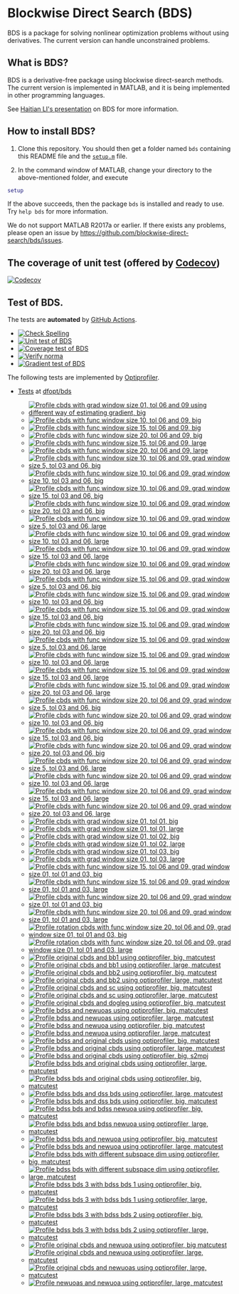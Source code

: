 # Blockwise Direct Search (BDS)

BDS is a package for solving nonlinear optimization problems without using derivatives. The current version can handle unconstrained problems. 

## What is BDS?

BDS is a derivative-free package using blockwise direct-search methods. The current version is implemented in MATLAB, and it is being implemented in other programming languages.

See [Haitian LI's presentation](https://lht97.github.io/documents/DFOS2024.pdf) on BDS for more information.

## How to install BDS?

1. Clone this repository. You should then get a folder named `bds` containing this README file and the
[`setup.m`](https://github.com/blockwise-direct-search/bds/blob/main/setup.m) file.

2. In the command window of MATLAB, change your directory to the above-mentioned folder, and execute

```matlab
setup
```

If the above succeeds, then the package `bds` is installed and ready to use. Try `help bds` for more information.

We do not support MATLAB R2017a or earlier. If there exists any problems, please open an issue by
https://github.com/blockwise-direct-search/bds/issues.

## The coverage of unit test (offered by [Codecov](https://about.codecov.io/))

[![Codecov](https://img.shields.io/codecov/c/github/blockwise-direct-search/bds?style=for-the-badge&logo=codecov)](https://app.codecov.io/github/blockwise-direct-search/bds)

## Test of BDS.
The tests are **automated** by [GitHub Actions](https://docs.github.com/en/actions).
- [![Check Spelling](https://github.com/blockwise-direct-search/bds/actions/workflows/spelling.yml/badge.svg)](https://github.com/blockwise-direct-search/bds/actions/workflows/spelling.yml)
- [![Unit test of BDS](https://github.com/blockwise-direct-search/bds/actions/workflows/unit_test.yml/badge.svg)](https://github.com/blockwise-direct-search/bds/actions/workflows/unit_test.yml)
- [![Coverage test of BDS](https://github.com/blockwise-direct-search/bds/actions/workflows/unit_test_coverage.yml/badge.svg)](https://github.com/blockwise-direct-search/bds/actions/workflows/unit_test_coverage.yml)
- [![Verify norma](https://github.com/zeroth-order-optimization/bds/actions/workflows/verify_norma.yml/badge.svg)](https://github.com/zeroth-order-optimization/bds/actions/workflows/verify_norma.yml)
- [![Gradient test of BDS](https://github.com/zeroth-order-optimization/bds/actions/workflows/gradient_test.yml/badge.svg)](https://github.com/zeroth-order-optimization/bds/actions/workflows/gradient_test.yml)

The following tests are implemented by [Optiprofiler](https://github.com/optiprofiler/optiprofiler).

- [Tests](https://github.com/dfopt/bds/actions) at [dfopt/bds](https://github.com/dfopt/bds)

    - [![Profile cbds with grad window size 01, tol 06 and 09 using different way of estimating gradient, big](https://github.com/dfopt/bds/actions/workflows/profile_bds_gws_1_gtol_3x_6x_bds_development_gws_1_gtol_3x_6x_big_matcutest.yml/badge.svg)](https://github.com/dfopt/bds/actions/workflows/profile_bds_gws_1_gtol_3x_6x_bds_development_gws_1_gtol_3x_6x_big_matcutest.yml)
    - [![Profile cbds with func window size 10, tol 06 and 09, big](https://github.com/dfopt/bds/actions/workflows/profile_cbds_func_10_tol_06_09_big.yml/badge.svg)](https://github.com/dfopt/bds/actions/workflows/profile_cbds_func_10_tol_06_09_big.yml)
    - [![Profile cbds with func window size 15, tol 06 and 09, big](https://github.com/dfopt/bds/actions/workflows/profile_cbds_func_15_tol_06_09_big.yml/badge.svg)](https://github.com/dfopt/bds/actions/workflows/profile_cbds_func_15_tol_06_09_big.yml)
    - [![Profile cbds with func window size 20, tol 06 and 09, big](https://github.com/dfopt/bds/actions/workflows/profile_cbds_func_20_tol_06_09_big.yml/badge.svg)](https://github.com/dfopt/bds/actions/workflows/profile_cbds_func_20_tol_06_09_big.yml)
    - [![Profile cbds with func window size 15, tol 06 and 09, large](https://github.com/dfopt/bds/actions/workflows/profile_cbds_func_15_tol_06_09_large.yml/badge.svg)](https://github.com/dfopt/bds/actions/workflows/profile_cbds_func_15_tol_06_09_large.yml)
    - [![Profile cbds with func window size 20, tol 06 and 09, large](https://github.com/dfopt/bds/actions/workflows/profile_cbds_func_20_tol_06_09_large.yml/badge.svg)](https://github.com/dfopt/bds/actions/workflows/profile_cbds_func_20_tol_06_09_large.yml)
    - [![Profile cbds with func window size 10, tol 06 and 09, grad window size 5, tol 03 and 06, big](https://github.com/dfopt/bds/actions/workflows/profile_cbds_func_10_tol_06_09_grad_05_tol_03_06_big.yml/badge.svg)](https://github.com/dfopt/bds/actions/workflows/profile_cbds_func_10_tol_06_09_grad_05_tol_03_06_big.yml)
    - [![Profile cbds with func window size 10, tol 06 and 09, grad window size 10, tol 03 and 06, big](https://github.com/dfopt/bds/actions/workflows/profile_cbds_func_10_tol_06_09_grad_10_tol_03_06_big.yml/badge.svg)](https://github.com/dfopt/bds/actions/workflows/profile_cbds_func_10_tol_06_09_grad_10_tol_03_06_big.yml)
    - [![Profile cbds with func window size 10, tol 06 and 09, grad window size 15, tol 03 and 06, big](https://github.com/dfopt/bds/actions/workflows/profile_cbds_func_10_tol_06_09_grad_15_tol_03_06_big.yml/badge.svg)](https://github.com/dfopt/bds/actions/workflows/profile_cbds_func_10_tol_06_09_grad_15_tol_03_06_big.yml)
    - [![Profile cbds with func window size 10, tol 06 and 09, grad window size 20, tol 03 and 06, big](https://github.com/dfopt/bds/actions/workflows/profile_cbds_func_10_tol_06_09_grad_20_tol_03_06_big.yml/badge.svg)](https://github.com/dfopt/bds/actions/workflows/profile_cbds_func_10_tol_06_09_grad_20_tol_03_06_big.yml)
    - [![Profile cbds with func window size 10, tol 06 and 09, grad window size 5, tol 03 and 06, large](https://github.com/dfopt/bds/actions/workflows/profile_cbds_func_10_tol_06_09_grad_05_tol_03_06_large.yml/badge.svg)](https://github.com/dfopt/bds/actions/workflows/profile_cbds_func_10_tol_06_09_grad_05_tol_03_06_large.yml)
    - [![Profile cbds with func window size 10, tol 06 and 09, grad window size 10, tol 03 and 06, large](https://github.com/dfopt/bds/actions/workflows/profile_cbds_func_10_tol_06_09_grad_10_tol_03_06_large.yml/badge.svg)](https://github.com/dfopt/bds/actions/workflows/profile_cbds_func_10_tol_06_09_grad_10_tol_03_06_large.yml)
    - [![Profile cbds with func window size 10, tol 06 and 09, grad window size 15, tol 03 and 06, large](https://github.com/dfopt/bds/actions/workflows/profile_cbds_func_10_tol_06_09_grad_15_tol_03_06_large.yml/badge.svg)](https://github.com/dfopt/bds/actions/workflows/profile_cbds_func_10_tol_06_09_grad_15_tol_03_06_large.yml)
    - [![Profile cbds with func window size 10, tol 06 and 09, grad window size 20, tol 03 and 06, large](https://github.com/dfopt/bds/actions/workflows/profile_cbds_func_10_tol_06_09_grad_20_tol_03_06_large.yml/badge.svg)](https://github.com/dfopt/bds/actions/workflows/profile_cbds_func_10_tol_06_09_grad_20_tol_03_06_large.yml)
    - [![Profile cbds with func window size 15, tol 06 and 09, grad window size 5, tol 03 and 06, big](https://github.com/dfopt/bds/actions/workflows/profile_cbds_func_15_tol_06_09_grad_05_tol_03_06_big.yml/badge.svg)](https://github.com/dfopt/bds/actions/workflows/profile_cbds_func_15_tol_06_09_grad_05_tol_03_06_big.yml)
    - [![Profile cbds with func window size 15, tol 06 and 09, grad window size 10, tol 03 and 06, big](https://github.com/dfopt/bds/actions/workflows/profile_cbds_func_15_tol_06_09_grad_10_tol_03_06_big.yml/badge.svg)](https://github.com/dfopt/bds/actions/workflows/profile_cbds_func_15_tol_06_09_grad_10_tol_03_06_big.yml)
    - [![Profile cbds with func window size 15, tol 06 and 09, grad window size 15, tol 03 and 06, big](https://github.com/dfopt/bds/actions/workflows/profile_cbds_func_15_tol_06_09_grad_15_tol_03_06_big.yml/badge.svg)](https://github.com/dfopt/bds/actions/workflows/profile_cbds_func_15_tol_06_09_grad_15_tol_03_06_big.yml)
    - [![Profile cbds with func window size 15, tol 06 and 09, grad window size 20, tol 03 and 06, big](https://github.com/dfopt/bds/actions/workflows/profile_cbds_func_15_tol_06_09_grad_20_tol_03_06_big.yml/badge.svg)](https://github.com/dfopt/bds/actions/workflows/profile_cbds_func_15_tol_06_09_grad_20_tol_03_06_big.yml)
    - [![Profile cbds with func window size 15, tol 06 and 09, grad window size 5, tol 03 and 06, large](https://github.com/dfopt/bds/actions/workflows/profile_cbds_func_15_tol_06_09_grad_05_tol_03_06_large.yml/badge.svg)](https://github.com/dfopt/bds/actions/workflows/profile_cbds_func_15_tol_06_09_grad_05_tol_03_06_large.yml)
    - [![Profile cbds with func window size 15, tol 06 and 09, grad window size 10, tol 03 and 06, large](https://github.com/dfopt/bds/actions/workflows/profile_cbds_func_15_tol_06_09_grad_10_tol_03_06_large.yml/badge.svg)](https://github.com/dfopt/bds/actions/workflows/profile_cbds_func_15_tol_06_09_grad_10_tol_03_06_large.yml)
    - [![Profile cbds with func window size 15, tol 06 and 09, grad window size 15, tol 03 and 06, large](https://github.com/dfopt/bds/actions/workflows/profile_cbds_func_15_tol_06_09_grad_15_tol_03_06_large.yml/badge.svg)](https://github.com/dfopt/bds/actions/workflows/profile_cbds_func_15_tol_06_09_grad_15_tol_03_06_large.yml)
    - [![Profile cbds with func window size 15, tol 06 and 09, grad window size 20, tol 03 and 06, large](https://github.com/dfopt/bds/actions/workflows/profile_cbds_func_15_tol_06_09_grad_20_tol_03_06_large.yml/badge.svg)](https://github.com/dfopt/bds/actions/workflows/profile_cbds_func_15_tol_06_09_grad_20_tol_03_06_large.yml)
    - [![Profile cbds with func window size 20, tol 06 and 09, grad window size 5, tol 03 and 06, big](https://github.com/dfopt/bds/actions/workflows/profile_cbds_func_20_tol_06_09_grad_05_tol_03_06_big.yml/badge.svg)](https://github.com/dfopt/bds/actions/workflows/profile_cbds_func_20_tol_06_09_grad_05_tol_03_06_big.yml)
    - [![Profile cbds with func window size 20, tol 06 and 09, grad window size 10, tol 03 and 06, big](https://github.com/dfopt/bds/actions/workflows/profile_cbds_func_20_tol_06_09_grad_10_tol_03_06_big.yml/badge.svg)](https://github.com/dfopt/bds/actions/workflows/profile_cbds_func_20_tol_06_09_grad_10_tol_03_06_big.yml)
    - [![Profile cbds with func window size 20, tol 06 and 09, grad window size 15, tol 03 and 06, big](https://github.com/dfopt/bds/actions/workflows/profile_cbds_func_20_tol_06_09_grad_15_tol_03_06_big.yml/badge.svg)](https://github.com/dfopt/bds/actions/workflows/profile_cbds_func_20_tol_06_09_grad_15_tol_03_06_big.yml)
    - [![Profile cbds with func window size 20, tol 06 and 09, grad window size 20, tol 03 and 06, big](https://github.com/dfopt/bds/actions/workflows/profile_cbds_func_20_tol_06_09_grad_20_tol_03_06_big.yml/badge.svg)](https://github.com/dfopt/bds/actions/workflows/profile_cbds_func_20_tol_06_09_grad_20_tol_03_06_big.yml)
    - [![Profile cbds with func window size 20, tol 06 and 09, grad window size 5, tol 03 and 06, large](https://github.com/dfopt/bds/actions/workflows/profile_cbds_func_20_tol_06_09_grad_05_tol_03_06_large.yml/badge.svg)](https://github.com/dfopt/bds/actions/workflows/profile_cbds_func_20_tol_06_09_grad_05_tol_03_06_large.yml)
    - [![Profile cbds with func window size 20, tol 06 and 09, grad window size 10, tol 03 and 06, large](https://github.com/dfopt/bds/actions/workflows/profile_cbds_func_20_tol_06_09_grad_10_tol_03_06_large.yml/badge.svg)](https://github.com/dfopt/bds/actions/workflows/profile_cbds_func_20_tol_06_09_grad_10_tol_03_06_large.yml)
    - [![Profile cbds with func window size 20, tol 06 and 09, grad window size 15, tol 03 and 06, large](https://github.com/dfopt/bds/actions/workflows/profile_cbds_func_20_tol_06_09_grad_15_tol_03_06_large.yml/badge.svg)](https://github.com/dfopt/bds/actions/workflows/profile_cbds_func_20_tol_06_09_grad_15_tol_03_06_large.yml)
    - [![Profile cbds with func window size 20, tol 06 and 09, grad window size 20, tol 03 and 06, large](https://github.com/dfopt/bds/actions/workflows/profile_cbds_func_20_tol_06_09_grad_20_tol_03_06_large.yml/badge.svg)](https://github.com/dfopt/bds/actions/workflows/profile_cbds_func_20_tol_06_09_grad_20_tol_03_06_large.yml)
    - [![Profile cbds with grad window size 01, tol 01, big](https://github.com/dfopt/bds/actions/workflows/profile_cbds_grad_01_tol_01_big.yml/badge.svg)](https://github.com/dfopt/bds/actions/workflows/profile_cbds_grad_01_tol_01_big.yml)
    - [![Profile cbds with grad window size 01, tol 01, large](https://github.com/dfopt/bds/actions/workflows/profile_cbds_grad_01_tol_01_large.yml/badge.svg)](https://github.com/dfopt/bds/actions/workflows/profile_cbds_grad_01_tol_01_large.yml)
    - [![Profile cbds with grad window size 01, tol 02, big](https://github.com/dfopt/bds/actions/workflows/profile_cbds_grad_01_tol_02_big.yml/badge.svg)](https://github.com/dfopt/bds/actions/workflows/profile_cbds_grad_01_tol_02_big.yml)
    - [![Profile cbds with grad window size 01, tol 02, large](https://github.com/dfopt/bds/actions/workflows/profile_cbds_grad_01_tol_02_large.yml/badge.svg)](https://github.com/dfopt/bds/actions/workflows/profile_cbds_grad_01_tol_02_large.yml)
    - [![Profile cbds with grad window size 01, tol 03, big](https://github.com/dfopt/bds/actions/workflows/profile_cbds_grad_01_tol_03_big.yml/badge.svg)](https://github.com/dfopt/bds/actions/workflows/profile_cbds_grad_01_tol_03_big.yml)
    - [![Profile cbds with grad window size 01, tol 03, large](https://github.com/dfopt/bds/actions/workflows/profile_cbds_grad_01_tol_03_large.yml/badge.svg)](https://github.com/dfopt/bds/actions/workflows/profile_cbds_grad_01_tol_03_large.yml)
    - [![Profile cbds with func window size 15, tol 06 and 09, grad window size 01, tol 01 and 03, big](https://github.com/dfopt/bds/actions/workflows/profile_cbds_func_15_tol_06_09_grad_01_tol_01_03_big.yml/badge.svg)](https://github.com/dfopt/bds/actions/workflows/profile_cbds_func_15_tol_06_09_grad_01_tol_01_03_big.yml)
    - [![Profile cbds with func window size 15, tol 06 and 09, grad window size 01, tol 01 and 03, large](https://github.com/dfopt/bds/actions/workflows/profile_cbds_func_15_tol_06_09_grad_01_tol_01_03_large.yml/badge.svg)](https://github.com/dfopt/bds/actions/workflows/profile_cbds_func_15_tol_06_09_grad_01_tol_01_03_large.yml)
    - [![Profile cbds with func window size 20, tol 06 and 09, grad window size 01, tol 01 and 03, big](https://github.com/dfopt/bds/actions/workflows/profile_cbds_func_20_tol_06_09_grad_01_tol_01_03_big.yml/badge.svg)](https://github.com/dfopt/bds/actions/workflows/profile_cbds_func_20_tol_06_09_grad_01_tol_01_03_big.yml)
    - [![Profile cbds with func window size 20, tol 06 and 09, grad window size 01, tol 01 and 03, large](https://github.com/dfopt/bds/actions/workflows/profile_cbds_func_20_tol_06_09_grad_01_tol_01_03_large.yml/badge.svg)](https://github.com/dfopt/bds/actions/workflows/profile_cbds_func_20_tol_06_09_grad_01_tol_01_03_large.yml)
    - [![Profile rotation cbds with func window size 20, tol 06 and 09, grad window size 01, tol 01 and 03, big](https://github.com/dfopt/bds/actions/workflows/profile_cbds_rotation_func_20_tol_06_09_grad_01_tol_01_03_big.yml/badge.svg)](https://github.com/dfopt/bds/actions/workflows/profile_cbds_rotation_func_20_tol_06_09_grad_01_tol_01_03_big.yml)
    - [![Profile rotation cbds with func window size 20, tol 06 and 09, grad window size 01, tol 01 and 03, large](https://github.com/dfopt/bds/actions/workflows/profile_cbds_rotation_func_20_tol_06_09_grad_01_tol_01_03_large.yml/badge.svg)](https://github.com/dfopt/bds/actions/workflows/profile_cbds_rotation_func_20_tol_06_09_grad_01_tol_01_03_large.yml)
    - [![Profile original cbds and bb1 using optiprofiler, big, matcutest](https://github.com/bladesopt/bds/actions/workflows/profile_orig_cbds_bb1_big_matcutest.yml/badge.svg)](https://github.com/bladesopt/bds/actions/workflows/profile_orig_cbds_bb1_big_matcutest.yml)
    - [![Profile original cbds and bb1 using optiprofiler, large, matcutest](https://github.com/bladesopt/bds/actions/workflows/profile_orig_cbds_bb1_large_matcutest.yml/badge.svg)](https://github.com/bladesopt/bds/actions/workflows/profile_orig_cbds_bb1_large_matcutest.yml)
    - [![Profile original cbds and bb2 using optiprofiler, big, matcutest](https://github.com/bladesopt/bds/actions/workflows/profile_orig_cbds_bb2_big_matcutest.yml/badge.svg)](https://github.com/bladesopt/bds/actions/workflows/profile_orig_cbds_bb2_big_matcutest.yml)
    - [![Profile original cbds and bb2 using optiprofiler, large, matcutest](https://github.com/bladesopt/bds/actions/workflows/profile_orig_cbds_bb2_large_matcutest.yml/badge.svg)](https://github.com/bladesopt/bds/actions/workflows/profile_orig_cbds_bb2_large_matcutest.yml)
    - [![Profile original cbds and sc using optiprofiler, big, matcutest](https://github.com/bladesopt/bds/actions/workflows/profile_orig_cbds_sc_big_matcutest.yml/badge.svg)](https://github.com/bladesopt/bds/actions/workflows/profile_orig_cbds_sc_big_matcutest.yml)
    - [![Profile original cbds and sc using optiprofiler, large, matcutest](https://github.com/bladesopt/bds/actions/workflows/profile_orig_cbds_sc_large_matcutest.yml/badge.svg)](https://github.com/bladesopt/bds/actions/workflows/profile_orig_cbds_sc_large_matcutest.yml)
    - [![Profile original cbds and dogleg using optiprofiler, big, matcutest](https://github.com/bladesopt/bds/actions/workflows/profile_orig_cbds_dogleg_big_matcutest.yml/badge.svg)](https://github.com/bladesopt/bds/actions/workflows/profile_orig_cbds_dogleg_big_matcutest.yml)
    - [![Profile bdss and newuoas using optiprofiler, big, matcutest](https://github.com/bladesopt/bds/actions/workflows/profile_bdss_newuoas_big_matcutest.yml/badge.svg)](https://github.com/bladesopt/bds/actions/workflows/profile_bdss_newuoas_big_matcutest.yml)
    - [![Profile bdss and newuoas using optiprofiler, large, matcutest](https://github.com/bladesopt/bds/actions/workflows/profile_bdss_newuoas_large_matcutest.yml/badge.svg)](https://github.com/bladesopt/bds/actions/workflows/profile_bdss_newuoas_large_matcutest.yml)
    - [![Profile bdss and newuoa using optiprofiler, big, matcutest](https://github.com/bladesopt/bds/actions/workflows/profile_bdss_newuoa_big_matcutest.yml/badge.svg)](https://github.com/bladesopt/bds/actions/workflows/profile_bdss_newuoa_big_matcutest.yml)
    - [![Profile bdss and newuoa using optiprofiler, large, matcutest](https://github.com/bladesopt/bds/actions/workflows/profile_bdss_newuoa_large_matcutest.yml/badge.svg)](https://github.com/bladesopt/bds/actions/workflows/profile_bdss_newuoa_large_matcutest.yml)
    - [![Profile bdss and original cbds using optiprofiler, big, matcutest](https://github.com/bladesopt/bds/actions/workflows/profile_bdss_orig_cbds_big_matcutest.yml/badge.svg)](https://github.com/bladesopt/bds/actions/workflows/profile_bdss_orig_cbds_big_matcutest.yml)
    - [![Profile bdss and original cbds using optiprofiler, large, matcutest](https://github.com/bladesopt/bds/actions/workflows/profile_bdss_orig_cbds_large_matcutest.yml/badge.svg)](https://github.com/bladesopt/bds/actions/workflows/profile_bdss_orig_cbds_large_matcutest.yml)
    - [![Profile bdss and original cbds using optiprofiler, big, s2mpj](https://github.com/bladesopt/bds/actions/workflows/profile_bdss_orig_cbds_big_s2mpj.yml/badge.svg)](https://github.com/bladesopt/bds/actions/workflows/profile_bdss_orig_cbds_big_s2mpj.yml)
    - [![Profile bdss bds and original cbds using optiprofiler, large, matcutest](https://github.com/bladesopt/bds/actions/workflows/profile_bdss_bds_orig_cbds_large_matcutest.yml/badge.svg)](https://github.com/bladesopt/bds/actions/workflows/profile_bdss_bds_orig_cbds_large_matcutest.yml)
    - [![Profile bdss bds and original cbds using optiprofiler, big, matcutest](https://github.com/bladesopt/bds/actions/workflows/profile_bdss_bds_orig_cbds_big_matcutest.yml/badge.svg)](https://github.com/bladesopt/bds/actions/workflows/profile_bdss_bds_orig_cbds_big_matcutest.yml)
    - [![Profile bdss bds and dss bds using optiprofiler, large, matcutest](https://github.com/bladesopt/bds/actions/workflows/profile_bdss_bds_dss_bds_large_matcutest.yml/badge.svg)](https://github.com/bladesopt/bds/actions/workflows/profile_bdss_bds_dss_bds_large_matcutest.yml)
    - [![Profile bdss bds and dss bds using optiprofiler, big, matcutest](https://github.com/bladesopt/bds/actions/workflows/profile_bdss_bds_dss_bds_big_matcutest.yml/badge.svg)](https://github.com/bladesopt/bds/actions/workflows/profile_bdss_bds_dss_bds_big_matcutest.yml)
    - [![Profile bdss bds and bdss newuoa using optiprofiler, big, matcutest](https://github.com/bladesopt/bds/actions/workflows/profile_bdss_bds_bdss_newuoa_big_matcutest.yml/badge.svg)](https://github.com/bladesopt/bds/actions/workflows/profile_bdss_bds_bdss_newuoa_big_matcutest.yml)
    - [![Profile bdss bds and bdss newuoa using optiprofiler, large, matcutest](https://github.com/bladesopt/bds/actions/workflows/profile_bdss_bds_bdss_newuoa_large_matcutest.yml/badge.svg)](https://github.com/bladesopt/bds/actions/workflows/profile_bdss_bds_bdss_newuoa_large_matcutest.yml)
    - [![Profile bdss bds and newuoa using optiprofiler, big, matcutest](https://github.com/bladesopt/bds/actions/workflows/profile_bdss_bds_newuoa_big_matcutest.yml/badge.svg)](https://github.com/bladesopt/bds/actions/workflows/profile_bdss_bds_newuoa_big_matcutest.yml)
    - [![Profile bdss bds and newuoa using optiprofiler, large, matcutest](https://github.com/bladesopt/bds/actions/workflows/profile_bdss_bds_newuoa_large_matcutest.yml/badge.svg)](https://github.com/bladesopt/bds/actions/workflows/profile_bdss_bds_newuoa_large_matcutest.yml)
    - [![Profile bdss bds with different subspace dim using optiprofiler, big, matcutest](https://github.com/bladesopt/bds/actions/workflows/profile_bdss_subspace_dim_big_matcutest.yml/badge.svg)](https://github.com/bladesopt/bds/actions/workflows/profile_bdss_subspace_dim_big_matcutest.yml)
    - [![Profile bdss bds with different subspace dim using optiprofiler, large, matcutest](https://github.com/bladesopt/bds/actions/workflows/profile_bdss_subspace_dim_large_matcutest.yml/badge.svg)](https://github.com/bladesopt/bds/actions/workflows/profile_bdss_subspace_dim_large_matcutest.yml)
    - [![Profile bdss bds 3 with bdss bds 1 using optiprofiler, big, matcutest](https://github.com/bladesopt/bds/actions/workflows/profile_bdss_bds_3_bdss_bds_1_big_matcutest.yml/badge.svg)](https://github.com/bladesopt/bds/actions/workflows/profile_bdss_bds_3_bdss_bds_1_big_matcutest.yml)
    - [![Profile bdss bds 3 with bdss bds 1 using optiprofiler, large, matcutest](https://github.com/bladesopt/bds/actions/workflows/profile_bdss_bds_3_bdss_bds_1_large_matcutest.yml/badge.svg)](https://github.com/bladesopt/bds/actions/workflows/profile_bdss_bds_3_bdss_bds_1_large_matcutest.yml)
    - [![Profile bdss bds 3 with bdss bds 2 using optiprofiler, big, matcutest](https://github.com/bladesopt/bds/actions/workflows/profile_bdss_bds_3_bdss_bds_2_big_matcutest.yml/badge.svg)](https://github.com/bladesopt/bds/actions/workflows/profile_bdss_bds_3_bdss_bds_2_big_matcutest.yml)
    - [![Profile bdss bds 3 with bdss bds 2 using optiprofiler, large, matcutest](https://github.com/bladesopt/bds/actions/workflows/profile_bdss_bds_3_bdss_bds_2_large_matcutest.yml/badge.svg)](https://github.com/bladesopt/bds/actions/workflows/profile_bdss_bds_3_bdss_bds_2_large_matcutest.yml)
    - [![Profile original cbds and newuoa using optiprofiler, big matcutest](https://github.com/bladesopt/bds/actions/workflows/profile_orig_cbds_newuoa_big_matcutest.yml/badge.svg)](https://github.com/bladesopt/bds/actions/workflows/profile_orig_cbds_newuoa_big_matcutest.yml)
    - [![Profile original cbds and newuoa using optiprofiler, large, matcutest](https://github.com/bladesopt/bds/actions/workflows/profile_orig_cbds_newuoa_large_matcutest.yml/badge.svg)](https://github.com/bladesopt/bds/actions/workflows/profile_orig_cbds_newuoa_large_matcutest.yml)
    - [![Profile original cbds and newuoas using optiprofiler, large, matcutest](https://github.com/bladesopt/bds/actions/workflows/profile_orig_cbds_newuoas_large_matcutest.yml/badge.svg)](https://github.com/bladesopt/bds/actions/workflows/profile_orig_cbds_newuoas_large_matcutest.yml)
    - [![Profile newuoas and newuoa using optiprofiler, large, matcutest](https://github.com/bladesopt/bds/actions/workflows/profile_newuoas_newuoa_large_matcutest.yml/badge.svg)](https://github.com/bladesopt/bds/actions/workflows/profile_newuoas_newuoa_large_matcutest.yml)